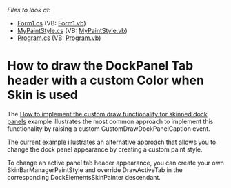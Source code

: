 <!-- default file list -->
*Files to look at*:

* [Form1.cs](./CS/Form1.cs) (VB: [Form1.vb](./VB/Form1.vb))
* [MyPaintStyle.cs](./CS/MyPaintStyle.cs) (VB: [MyPaintStyle.vb](./VB/MyPaintStyle.vb))
* [Program.cs](./CS/Program.cs) (VB: [Program.vb](./VB/Program.vb))
<!-- default file list end -->
# How to draw the DockPanel Tab header with a custom Color when Skin is used


<p>The <a href="https://www.devexpress.com/Support/Center/p/E2502">How to implement the custom draw functionality for skinned dock panels</a> example illustrates the most common approach to implement this functionality by raising a custom CustomDrawDockPanelCaption event.</p><p>The current example illustrates an alternative approach that allows you to change the dock panel appearance by creating a custom paint style. </p><p>To change an active panel tab header appearance, you can create your own SkinBarManagerPaintStyle and override DrawActiveTab in the corresponding DockElementsSkinPainter descendant.</p>

<br/>


